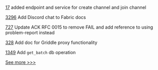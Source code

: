 
[17](https://github.com/hyperledger-labs/hlf-connector/pull/17) added endpoint and service for create channel and join channel

[3296](https://github.com/hyperledger/fabric/pull/3296) Add Discord chat to Fabric docs

[727](https://github.com/hyperledger/aries-rfcs/pull/727) Update ACK RFC 0015 to remove FAIL and add reference to using problem-report instead

[328](https://github.com/hyperledger/grid-docs/pull/328) Add doc for Griddle proxy functionality

[1349](https://github.com/hyperledger/grid/pull/1349) Add `get_batch` db operation


[See more >>>](https://start-here.hyperledger.org/pull-requests)
